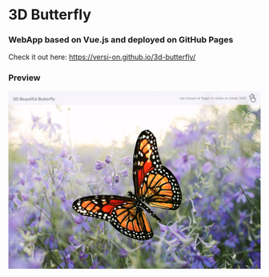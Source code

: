 # 3D Butterfly

### WebApp based on Vue.js and deployed on GitHub Pages

Check it out here: https://versi-on.github.io/3d-butterfly/

### Preview

![screenshot](./src/assets/img/screenshot-butterfly.jpg)


<!-- ### [Live Demo](https://versi-on.github.io/3d-butterfly/) -->
